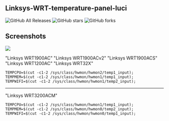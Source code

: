 ## Linksys-WRT-temperature-panel-luci

![GitHub All Releases](https://img.shields.io/github/downloads/IceG2020/Linksys-WRT-temperature-panel-luci/total)
![GitHub stars](https://img.shields.io/github/stars/IceG2020/Linksys-WRT-temperature-panel-luci?style=flat-square)
![GitHub forks](https://img.shields.io/github/forks/IceG2020/Linksys-WRT-temperature-panel-luci?style=flat-square)

## Screenshots

![](https://raw.githubusercontent.com/IceG2020/Linksys-WRT-temperature-panel-luci/master/temp.PNG)

"Linksys WRT1900AC"
"Linksys WRT1900ACv2"
"Linksys WRT1900ACS"
"Linksys WRT1200AC"
"Linksys WRT32X"

	TEMPCPU=$(cut -c1-2 /sys/class/hwmon/hwmon2/temp1_input);
 	TEMPMEM=$(cut -c1-2 /sys/class/hwmon/hwmon1/temp1_input);
 	TEMPWIFI=$(cut -c1-2 /sys/class/hwmon/hwmon1/temp2_input);

--------------------------------------------------------------
"Linksys WRT3200ACM"

	TEMPCPU=$(cut -c1-2 /sys/class/hwmon/hwmon1/temp1_input);
	TEMPMEM=$(cut -c1-2 /sys/class/hwmon/hwmon0/temp2_input);
	TEMPWIFI=$(cut -c1-2 /sys/class/hwmon/hwmon0/temp1_input);
